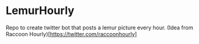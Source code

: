 # LemurHourly
Repo to create twitter bot that posts a lemur picture every hour.
(Idea from Raccoon Hourly)[https://twitter.com/raccoonhourly]
